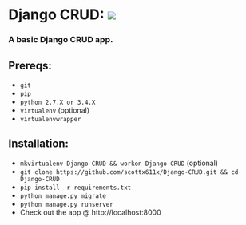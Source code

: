 # Django CRUD: <img src="https://travis-ci.org/scottx611x/bsm_web.svg?branch=master"/> 

### A basic Django CRUD app.

## Prereqs:
- `git`
- `pip`
- `python 2.7.X or 3.4.X`
- `virtualenv` (optional)
- `virtualenvwrapper`

## Installation:
- `mkvirtualenv Django-CRUD && workon Django-CRUD` (optional)
- `git clone https://github.com/scottx611x/Django-CRUD.git && cd Django-CRUD`
- `pip install -r requirements.txt`
- `python manage.py migrate`
- `python manage.py runserver`
- Check out the app @ http://localhost:8000
